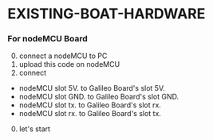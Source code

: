 # EXISTING-BOAT-HARDWARE
  
### For nodeMCU Board
0.  connect a nodeMCU to PC
0.  upload this code on nodeMCU
0.  connect 
  *  nodeMCU slot 5V. to Galileo Board's slot 5V.
  *  nodeMCU slot GND. to Galileo Board's slot GND.
  *  nodeMCU slot tx. to Galileo Board's slot rx.
  *  nodeMCU slot rx. to Galileo Board's slot tx.
0.  let's start
  
